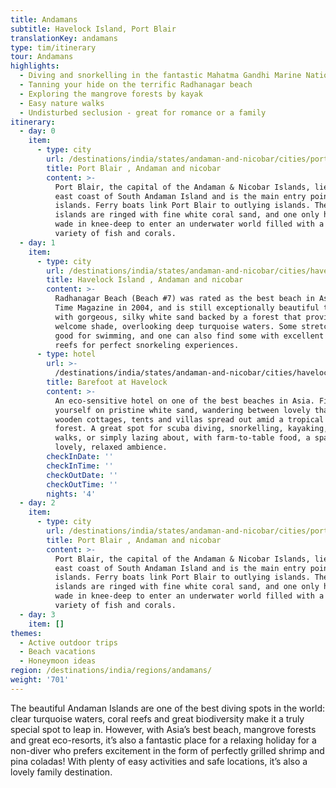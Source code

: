 ```yaml
---
title: Andamans
subtitle: Havelock Island, Port Blair
translationKey: andamans
type: tim/itinerary
tour: Andamans
highlights:
  - Diving and snorkelling in the fantastic Mahatma Gandhi Marine National Park
  - Tanning your hide on the terrific Radhanagar beach
  - Exploring the mangrove forests by kayak
  - Easy nature walks
  - Undisturbed seclusion - great for romance or a family
itinerary:
  - day: 0
    item:
      - type: city
        url: /destinations/india/states/andaman-and-nicobar/cities/port-blair/
        title: Port Blair , Andaman and nicobar
        content: >-
          Port Blair, the capital of the Andaman & Nicobar Islands, lies on the
          east coast of South Andaman Island and is the main entry point to the
          islands. Ferry boats link Port Blair to outlying islands. These
          islands are ringed with fine white coral sand, and one only has to
          wade in knee-deep to enter an underwater world filled with a dazzling
          variety of fish and corals.
  - day: 1
    item:
      - type: city
        url: /destinations/india/states/andaman-and-nicobar/cities/havelock-island/
        title: Havelock Island , Andaman and nicobar
        content: >-
          Radhanagar Beach (Beach #7) was rated as the best beach in Asia by
          Time Magazine in 2004, and is still exceptionally beautiful today,
          with gorgeous, silky white sand backed by a forest that provides
          welcome shade, overlooking deep turquoise waters. Some stretches are
          good for swimming, and one can also find some with excellent coral
          reefs for perfect snorkeling experiences.
      - type: hotel
        url: >-
          /destinations/india/states/andaman-and-nicobar/cities/havelock-island/hotels/barefoot-at-havelock/
        title: Barefoot at Havelock
        content: >-
          An eco-sensitive hotel on one of the best beaches in Asia. Find
          yourself on pristine white sand, wandering between lovely thatched and
          wooden cottages, tents and villas spread out amid a tropical rain
          forest. A great spot for scuba diving, snorkelling, kayaking, jungle
          walks, or simply lazing about, with farm-to-table food, a spa and a
          lovely, relaxed ambience.
        checkInDate: ''
        checkInTime: ''
        checkOutDate: ''
        checkOutTime: ''
        nights: '4'
  - day: 2
    item:
      - type: city
        url: /destinations/india/states/andaman-and-nicobar/cities/port-blair/
        title: Port Blair , Andaman and nicobar
        content: >-
          Port Blair, the capital of the Andaman & Nicobar Islands, lies on the
          east coast of South Andaman Island and is the main entry point to the
          islands. Ferry boats link Port Blair to outlying islands. These
          islands are ringed with fine white coral sand, and one only has to
          wade in knee-deep to enter an underwater world filled with a dazzling
          variety of fish and corals.
  - day: 3
    item: []
themes:
  - Active outdoor trips
  - Beach vacations
  - Honeymoon ideas
region: /destinations/india/regions/andamans/
weight: '701'
---
```

The beautiful Andaman Islands are one of the best diving spots in the world: clear turquoise waters, coral reefs and great biodiversity make it a truly special spot to leap in. However, with Asia’s best beach, mangrove forests and great eco-resorts, it’s also a fantastic place for a relaxing holiday for a non-diver who prefers excitement in the form of perfectly grilled shrimp and pina coladas! With plenty of easy activities and safe locations, it’s also a lovely family destination.
